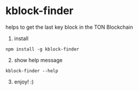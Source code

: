 # kblock-finder

helps to get the last key block in the TON Blockchain

1. install
```
npm install -g kblock-finder
```

2. show help message
```
kblock-finder --help
```

3. enjoy! :)